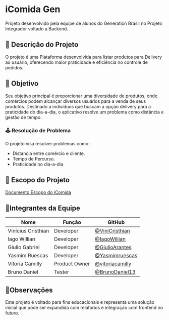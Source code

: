 # iComida Gen
Projeto desenvolvido pela equipe de alunos do Generation Brasil no Projeto Integrador voltado a Backend.

## 🍋 Descrição do Projeto

O projeto é uma Plataforma  desenvolvida para listar produtos para Delivery ao usuário, oferecendo maior praticidade e eficiência no controle de pedidos.

## 🔑 Objetivo

Seu objetivo principal é proporcionar uma diversidade de produtos, onde comércios podem alcançar diversos usuários para a venda de seus produtos. Destinado a indivíduos que buscam a opção delivery para a praticidade do dia-a-dia, o aplicativo resolve um problema como distância e gestão de tempo.

### 🕹 ️Resolução de Problema

O projeto visa resolver problemas como:

* Distancia entre comércio e cliente.
* Tempo de Percurso.
* Praticidade no dia-a-dia

## 📀 Escopo do Projeto
[Documento Escopo do iComida](https://docs.google.com/document/d/1l_SN_YeKKJnt2FLBtxU4254qwxujrh7LOWJ3GIX3zgM/edit?tab=t.0)

## 👤Integrantes da Equipe

| Nome             | Função               | GitHub                           |
|------------------|----------------------|----------------------------------|
| Vinícius Cristhian     | Developer | [@ViniCristhian](https://github.com/ViniCristhian) |
| Iago Willian   | Developer        | [@IagoWiliian](https://github.com/IagoWiliian) |
| Giulio Gabriel    | Developer        | [@GiulioArantes](https://github.com/GiulioArantes) |
| Yasmim Ruescas   | Developer        | [@Yasmimruescas](https://github.com/Yasmimruescas) |
| Vitoria Camilly  | Product Owner | [@vitoriacamilly](https://github.com/Vitoriacmlly) |
| Bruno Daniel   | Tester        | [@BrunoDaniel13](https://github.com/BrunoDaniel13) |

## 💾Observações

Este projeto é voltado para fins educacionais e representa uma solução inicial que pode ser expandida com relatórios e integração com frontend no futuro.
